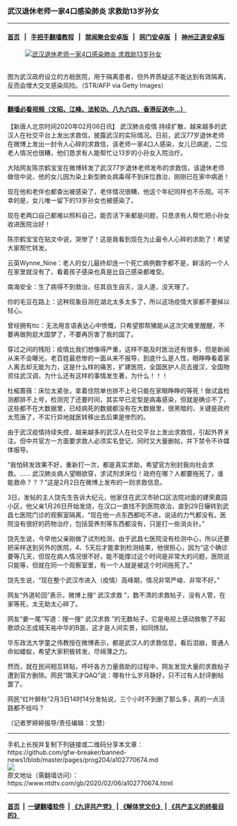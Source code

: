 ### 武汉退休老师一家4口感染肺炎 求救助13岁孙女
------------------------

#### [首页](https://github.com/gfw-breaker/banned-news1/blob/master/README.md) &nbsp;&nbsp;|&nbsp;&nbsp; [手把手翻墙教程](https://github.com/gfw-breaker/guides/wiki) &nbsp;&nbsp;|&nbsp;&nbsp; [禁闻聚合安卓版](https://github.com/gfw-breaker/bn-android) &nbsp;&nbsp;|&nbsp;&nbsp; [网门安卓版](https://github.com/oGate2/oGate) &nbsp;&nbsp;|&nbsp;&nbsp; [神州正道安卓版](https://github.com/SzzdOgate/update) 



<div><div class="featured_image">
 <a href="https://i.ntdtv.com/assets/uploads/2020/02/GettyImages-1198879006.jpg" target="_blank">
  <figure>
   <img alt="武汉退休老师一家4口感染肺炎 求救助13岁孙女" src="https://i.ntdtv.com/assets/uploads/2020/02/GettyImages-1198879006-800x450.jpg"/>
  </figure><br/>
 </a>
 <span class="caption">
  图为武汉政府设立的方舱医院，用于隔离患者，但外界质疑这不能达到有效隔离，反而会增大交叉感染风险。（STR/AFP via Getty Images）
 </span>
</div>
</div><hr/>

#### [翻墙必看视频（文昭、江峰、法轮功、八九六四、香港反送中...）](http://167.172.214.107/home.html)

<div><div class="post_content" itemprop="articleBody">
 <p>
  【新唐人北京时间2020年02月06日讯】
  <ok href="https://www.ntdtv.com/gb/442749.htm">
   武汉肺炎疫情
  </ok>
  持续扩散，越来越多的武汉人在社交平台上发出求救信，披露武汉的实际情况。日前，武汉77岁退休老师在微博上发出一封令人心碎的求救信，该老师一家4口人感染，女儿已病逝，二位老人情况也很糟，他们恳求有人能帮忙让13岁的小孙女入院治疗。
 </p>
 <p>
  大陆网友陈宗鹤宝宝在微博转发了武汉77岁退休老师发布的求救信，该退休老师做信中说，他的女儿因为染上新型肺炎病毒得不到床位救治，刚刚已在家中病逝！
 </p>
 <p>
  现在他和老伴也都查出被感染了，老伴情况很糟，他这个年纪同样也不乐观。可不幸的是，女儿唯一留下的13岁孙女也被感染了。
 </p>
 <p>
  现在老两口自己都难以照料自己，能否活下来都是问题，只恳求有人帮忙把小孙女收进医院治好！
 </p>
 <p>
  陈宗鹤宝宝在贴文中说，哭惨了！这是我看到现在为止最令人心碎的求助了！希望大家帮忙转发。
 </p>
 <p>
  云英Wynne_Nine：老人的女儿最终却连一个死亡病例数字都不是，鲜活的一个人在家里就没有了，看着孩子感染也真是比自己感染都难受。
 </p>
 <p>
  南海安全：生了病得不到救治，任其自生自灭，没人道，没天理了。
 </p>
 <p>
  你的毛豆在路上：这种现象目测在湖北太多太多了，所以这场疫情大家都不要掉以轻心。
 </p>
 <p>
  曾经拥有ttc：无法用言语表达心中愤慨，只希望那帮猪能从这次灾难里醒醒，不要再做狗屁大国梦了，不要再厉害了我的国了。
 </p>
 <p>
  穿过之间的残阳：疫情比我们想像得严重，这样不能及时医治还有很多，但是新闻从来不会曝光，老百姓最悲惨的一面从来不报导，到底什么是人性，眼睁睁看着家人离去却无能为力，这是什么样的痛苦，扩建医院，全国医护人员去援汉，全国物资往武汉调，为什么还有这样的事情发生著，为什么！！！
 </p>
 <p>
  杜楉蔷薇：床位太紧张，拿着住院单也排不上号只能在家眼睁睁的等死！做试盒检测都排不上号，检测完了还要时间，其实早已定型是病毒感染，但就是确诊不了，这些都不在大数据里，已经病死的数据都没有在大数据里，很黑暗的，关键是政府太荒唐了，不实行异地就医转移出去后果是惨烈的。
 </p>
 <p>
  由于武汉疫情持续失控，越来越多的武汉人在社交平台上发出求救信，引起外界关注。但中共官方一方面要求救人必须实名登记，同时又大量删帖，并下禁令不许媒体报导。
 </p>
 <p>
  “我怕转发效果不好，重新打一次，都是真实求助，希望官方别封我向社会求救。…… 武汉肺炎病人望眼欲穿，求试剂求床位！政府在哪？人都要拖死了，谁能救命？？？”这是2月2日在微博上发布的一则求救信息。
 </p>
 <p>
  3日，发帖的主人饶先生告诉大纪元，他家住在武汉市硚口区法院对面的建荣嘉园小区，他父亲1月26日开始发烧，在汉口一直找不到医院收治，直到29日辗转到武昌七医院门诊的观察室隔离，“现在他一点东西都吃不进，说话的力气都没有。医院没有很好的药物治疗，包括营养剂等东西都没有，只是打一些消炎针。”
 </p>
 <p>
  饶先生说，今早他父亲刚做了试剂检测，由于武昌七医院没有检测中心，所以还要把采样送到另外的医院，4、5天后才能拿到检测结果，他很担心，因为“这个确诊要等几天，但现在病人情况很不好，能不能撑过这个时间是非常大的问题，医院说只能等，但就在同一个观察室里，有一个人就是被这个时间拖死了。”
 </p>
 <p>
  饶先生说，“现在整个武汉市进入（疫情）高峰期，情况非常严峻、非常不好。”
 </p>
 <p>
  网友“外道轮回”表示，微博上搜“
  <ok href="https://www.ntdtv.com/gb/武汉求救.htm">
   武汉求救
  </ok>
  ”，数不清的求救帖子，没有人管，在家等死，太无助太心碎了。
 </p>
 <p>
  网友“姜一尾”写道：搜一搜“
  <ok href="https://www.ntdtv.com/gb/武汉求救.htm">
   武汉求救
  </ok>
  ”的无数帖子，它是电视上感动致敬了不起歌颂众志成城天祐中华的B面，这才是人间实景，如同炼狱。
 </p>
 <p>
  华东政法大学童之伟教授在微博表示，都是武汉人的求救信息，看后泪崩，普通人命如蝼蚁，希望大家积极转发，尽绵薄之力。
 </p>
 <p>
  然而，就在民间相互转贴，呼吁各方力量救助的过程中，网友发现大量的求救帖子遭到官方删除。网民“璐天才QAQ”说：哪有什么岁月静好，只不过有人封评删帖罢了。
 </p>
 <p>
  网民“红叶醉秋”2月3日14时14分发帖说，三个小时不到删了那么多，真的一点活路都不给吗？
 </p>
 <p>
  （记者罗婷婷报导/责任编辑：文慧）
 </p>
 <div class="single_ad">
 </div>
</div>
</div>
<hr/>
手机上长按并复制下列链接或二维码分享本文章：<br/>
https://github.com/gfw-breaker/banned-news1/blob/master/pages/prog204/a102770674.md <br/>
<a href='https://github.com/gfw-breaker/banned-news1/blob/master/pages/prog204/a102770674.md'><img src='https://github.com/gfw-breaker/banned-news1/blob/master/pages/prog204/a102770674.md.png'/></a> <br/>
原文地址（需翻墙访问）：https://www.ntdtv.com/gb/2020/02/06/a102770674.html


------------------------
#### [首页](https://github.com/gfw-breaker/banned-news1/blob/master/README.md) &nbsp;|&nbsp; [一键翻墙软件](https://github.com/gfw-breaker/nogfw/blob/master/README.md) &nbsp;| [《九评共产党》](https://github.com/gfw-breaker/9ping.md/blob/master/README.md#九评之一评共产党是什么) | [《解体党文化》](https://github.com/gfw-breaker/jtdwh.md/blob/master/README.md) | [《共产主义的终极目的》](https://github.com/gfw-breaker/gczydzjmd.md/blob/master/README.md)


<img src='http://gfw-breaker.win/banned-news/pages/prog204/a102770674.md' width='0px' height='0px'/>